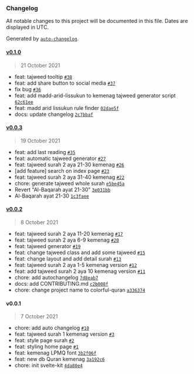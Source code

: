 ### Changelog

All notable changes to this project will be documented in this file. Dates are displayed in UTC.

Generated by [`auto-changelog`](https://github.com/CookPete/auto-changelog).

#### [v0.1.0](https://github.com/kodepintar/colorful-quran/compare/v0.0.3...v0.1.0)

> 21 October 2021

- feat: tajweed tooltip [`#38`](https://github.com/kodepintar/colorful-quran/pull/38)
- feat: add share button to social media [`#37`](https://github.com/kodepintar/colorful-quran/pull/37)
- fix bug [`#36`](https://github.com/kodepintar/colorful-quran/pull/36)
- feat: add madd-arid-lissukun to kemenag tajweed generator script [`62c61ee`](https://github.com/kodepintar/colorful-quran/commit/62c61eeb9780116cd2ecefa0ebdfe91615dd984e)
- feat: madd arid lissukun rule finder [`02dae5f`](https://github.com/kodepintar/colorful-quran/commit/02dae5f5a9908f56a3f3b6945237174d5a403b87)
- docs: update changelog [`2c7bbaf`](https://github.com/kodepintar/colorful-quran/commit/2c7bbafece91ba7d689db4f5315e7d19908cf0a9)

#### [v0.0.3](https://github.com/kodepintar/colorful-quran/compare/v0.0.2...v0.0.3)

> 19 October 2021

- feat: add last reading [`#35`](https://github.com/kodepintar/colorful-quran/pull/35)
- feat: automatic tajweed generator [`#27`](https://github.com/kodepintar/colorful-quran/pull/27)
- feat: tajweed surah 2 aya 21-30 kemenag [`#26`](https://github.com/kodepintar/colorful-quran/pull/26)
- [add feature] search on index page [`#23`](https://github.com/kodepintar/colorful-quran/pull/23)
- feat: tajweed surah 2 aya 31-40 kemenag [`#22`](https://github.com/kodepintar/colorful-quran/pull/22)
- chore: generate tajweed whole surah [`e5be45a`](https://github.com/kodepintar/colorful-quran/commit/e5be45af4b389f57a0aecaafc760e3d61117e688)
- Revert "Al-Baqarah ayat 21-30" [`3e031bb`](https://github.com/kodepintar/colorful-quran/commit/3e031bb5fa78fbc5fa83ca5896cdf5db841fbda6)
- Al-Baqarah ayat 21-30 [`1c3faee`](https://github.com/kodepintar/colorful-quran/commit/1c3faee35e00e377fd752a2c0909a55dc2c552dd)

#### [v0.0.2](https://github.com/kodepintar/colorful-quran/compare/v0.0.1...v0.0.2)

> 8 October 2021

- feat: tajweed surah 2 aya 11-20 kemenag [`#17`](https://github.com/kodepintar/colorful-quran/pull/17)
- feat: tajweed surah 2 aya 6-9 kemenag [`#20`](https://github.com/kodepintar/colorful-quran/pull/20)
- feat: tajweed generator [`#19`](https://github.com/kodepintar/colorful-quran/pull/19)
- feat: change tajweed class and add some tajweed [`#15`](https://github.com/kodepintar/colorful-quran/pull/15)
- feat: change layout and add detail surah [`#13`](https://github.com/kodepintar/colorful-quran/pull/13)
- feat: tajweed surah 2 aya 1-5 kemenag version [`#12`](https://github.com/kodepintar/colorful-quran/pull/12)
- feat: add tajweed surah 2 aya 10 kemenag version [`#11`](https://github.com/kodepintar/colorful-quran/pull/11)
- chore: add autochangelog [`7d8eab7`](https://github.com/kodepintar/colorful-quran/commit/7d8eab7e32f39275357123079dbdd9a0d309d926)
- docs: add CONTRIBUTING.md [`c2b008f`](https://github.com/kodepintar/colorful-quran/commit/c2b008f6b2bed25df339d5671492d99c4f4e7066)
- chore: change project name to colorful-quran [`a336374`](https://github.com/kodepintar/colorful-quran/commit/a3363740ea73e4f2e59e489b16a1d9497ab601ba)

#### v0.0.1

> 7 October 2021

- chore: add auto changelog [`#10`](https://github.com/kodepintar/colorful-quran/pull/10)
- feat: tajweed surah 1 kemenag version [`#3`](https://github.com/kodepintar/colorful-quran/pull/3)
- feat: style page surah [`#2`](https://github.com/kodepintar/colorful-quran/pull/2)
- feat: styling home page [`#1`](https://github.com/kodepintar/colorful-quran/pull/1)
- feat: kemenag LPMQ font [`3b2f06f`](https://github.com/kodepintar/colorful-quran/commit/3b2f06f3dd54057174bf72bb506fbd166c6ca5ed)
- feat: new db Quran kemenag [`3a192c6`](https://github.com/kodepintar/colorful-quran/commit/3a192c666aa45e7f054b8d6edd60214b286709c1)
- chore: init svelte-kit [`4da80e4`](https://github.com/kodepintar/colorful-quran/commit/4da80e4318c6e109d1abb1e3146189e00db7d6b1)

